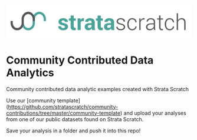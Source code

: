 ![strata scratch](visualizations/sslogo.jpg) 

# Community Contributed Data Analytics
Community contributed data analytic examples created with Strata Scratch

Use our [community template]
(https://github.com/stratascratch/community-contributions/tree/master/community-template) and upload your analyses from one of our public datasets found on Strata Scratch.

Save your analysis in a folder and push it into this repo!
